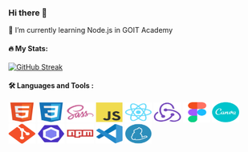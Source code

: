 ### Hi there 👋

 🌱 I’m currently learning Node.js in GOIT Academy
 
#### 🔥 My Stats:

[![GitHub Streak](http://github-readme-streak-stats.herokuapp.com?user=Natatashkin&theme=dark)](https://git.io/streak-stats)

#### :hammer_and_wrench: Languages and Tools :
<div>
  <img src="https://github.com/devicons/devicon/blob/master/icons/html5/html5-original.svg" width="54" title="HTML5" alt="HTML5" width="40" height="40" &nbsp; />
  <img src="https://github.com/devicons/devicon/blob/master/icons/css3/css3-original.svg" width="54" title="CSS3" alt="CSS3" width="40" height="40" &nbsp; />
  <img src="https://github.com/devicons/devicon/blob/master/icons/sass/sass-original.svg" width="54" title="SASS" alt="SASS" width="40" height="40" &nbsp; />
  <img src="https://github.com/devicons/devicon/blob/master/icons/javascript/javascript-original.svg" width="54" title="Git" alt="Git" width="40" height="40" &nbsp; />
  <img src="https://github.com/devicons/devicon/blob/master/icons/react/react-original.svg" width="54" title="React" alt="React" width="40" height="40" &nbsp; />
  <img src="https://github.com/devicons/devicon/blob/master/icons/redux/redux-original.svg" width="54" title="Redux" alt="Redux" width="40" height="40" &nbsp; />
  <img src="https://github.com/devicons/devicon/blob/master/icons/figma/figma-original.svg" width="54" title="Figma" alt="Figma" width="40" height="40" &nbsp; />
  <img src="https://github.com/devicons/devicon/blob/master/icons/canva/canva-original.svg" width="54" title="Canva" alt="Canva" width="40" height="40" &nbsp; />
  <img src="https://github.com/devicons/devicon/blob/master/icons/git/git-original.svg" width="54" title="Git" alt="Git" width="40" height="40" &nbsp; />
  <img src="https://github.com/devicons/devicon/blob/master/icons/eslint/eslint-original.svg" width="54" title="Eslint" alt="Eslint" width="40" height="40" &nbsp; />
  <img src="https://github.com/devicons/devicon/blob/master/icons/npm/npm-original-wordmark.svg" width="54" title="npm" alt="npm" width="40" height="40" &nbsp; />
  <img src="https://github.com/devicons/devicon/blob/master/icons/vscode/vscode-original.svg" width="54" title="vscode" alt="vscode" width="40" height="40" &nbsp; />
  <img src="https://github.com/devicons/devicon/blob/master/icons/yarn/yarn-original.svg" width="54" title="vscode" alt="vscode" width="40" height="40" &nbsp; />
</div>

####
